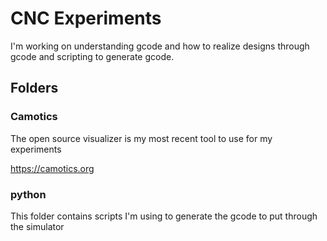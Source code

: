 # CNC Experiments

I'm working on understanding gcode and how to realize designs through gcode
and scripting to generate gcode.

## Folders
### Camotics
The open source visualizer is my most recent tool to 
use for my experiments

https://camotics.org

### python
This folder contains scripts I'm using to generate the gcode
to put through the simulator
